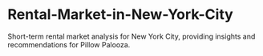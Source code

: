 # Rental-Market-in-New-York-City
Short-term rental market analysis for New York City, providing insights and recommendations for Pillow Palooza.
